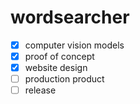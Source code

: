 # wordsearcher

-   [x] computer vision models
-   [x] proof of concept
-   [x] website design
-   [ ] production product
-   [ ] release
